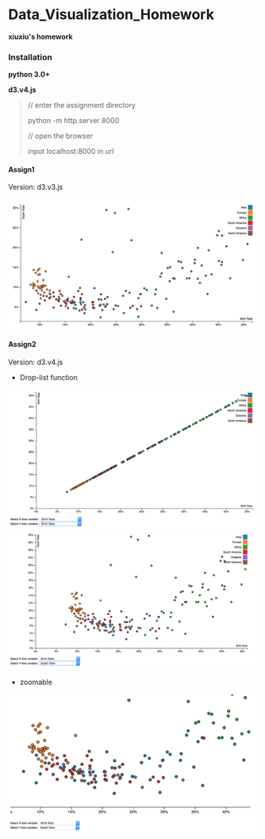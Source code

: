 # Data_Visualization_Homework

**xiuxiu's homework**

### Installation

**python 3.0+**

**d3.v4.js**

> // enter the assignment directory
> 
> python -m http.server 8000
> 
> // open the browser
> 
> input localhost:8000 in url

#### Assign1
Version: d3.v3.js

![](./pic/1.png)



#### Assign2
Version: d3.v4.js

- Drop-list function

![](./pic/2.png)
![](./pic/3.png)

- zoomable

![](./pic/4.png)


